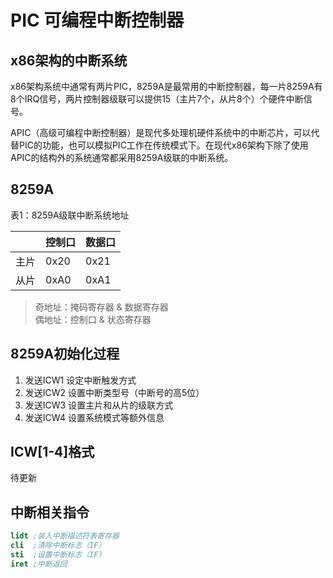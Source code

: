 # PIC 可编程中断控制器
## x86架构的中断系统
x86架构系统中通常有两片PIC，8259A是最常用的中断控制器，每一片8259A有8个IRQ信号，两片控制器级联可以提供15（主片7个，从片8个）个硬件中断信号。

APIC（高级可编程中断控制器）是现代多处理机硬件系统中的中断芯片，可以代替PIC的功能，也可以模拟PIC工作在传统模式下。在现代x86架构下除了使用APIC的结构外的系统通常都采用8259A级联的中断系统。

## 8259A
表1：8259A级联中断系统地址

| |控制口|数据口|
|--|--|--|
|主片|0x20|0x21|
|从片|0xA0|0xA1|

> 奇地址：掩码寄存器 & 数据寄存器<br/>
> 偶地址：控制口 & 状态寄存器

## 8259A初始化过程
1. 发送ICW1 设定中断触发方式
1. 发送ICW2 设置中断类型号（中断号的高5位）
1. 发送ICW3 设置主片和从片的级联方式
1. 发送ICW4 设置系统模式等额外信息

## ICW[1-4]格式
待更新


## 中断相关指令
```nasm
lidt ;装入中断描述符表寄存器
cli  ;清除中断标志（IF）
sti  ;设置中断标志（IF）
iret ;中断返回

```
